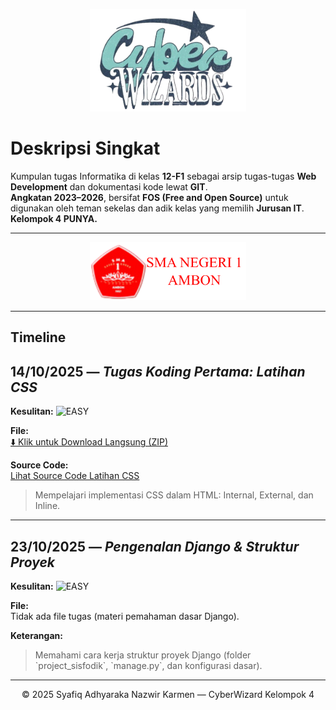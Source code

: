 <p align="center">
  <img src="assets/logos/Logo_Kelas.png" alt="Logo Kelas" width="250">
</p>

# Deskripsi Singkat

Kumpulan tugas Informatika di kelas **12-F1** sebagai arsip tugas-tugas **Web Development** dan dokumentasi kode lewat **GIT**.  
**Angkatan 2023–2026**, bersifat **FOS (Free and Open Source)** untuk digunakan oleh teman sekelas dan adik kelas yang memilih **Jurusan IT**.  
**Kelompok 4 PUNYA.**

---

<p align="center">
  <img src="assets/logos/Logo_Sekolah.png" alt="Logo Sekolah" width="250">
</p>

---

## Timeline

## 14/10/2025 — *Tugas Koding Pertama: Latihan CSS*
**Kesulitan:** ![EASY](https://img.shields.io/badge/EASY-brightgreen)

**File:**  
[⬇️ Klik untuk Download Langsung (ZIP)](https://github.com/SyafiqKarmen/WebForge_SMA1Ambon/raw/main/assets/zips/TugasLatihanCSS_14-10-2025.zip?download=1)

**Source Code:**  
[Lihat Source Code Latihan CSS](src/SourceCodeTugasLatihanCSS)

<blockquote>
Mempelajari implementasi CSS dalam HTML: Internal, External, dan Inline.
</blockquote>

---

## 23/10/2025 — *Pengenalan Django & Struktur Proyek*
**Kesulitan:** ![EASY](https://img.shields.io/badge/EASY-brightgreen)

**File:**  
Tidak ada file tugas (materi pemahaman dasar Django).  

**Keterangan:**  
<blockquote>
Memahami cara kerja struktur proyek Django (folder `project_sisfodik`, `manage.py`, dan konfigurasi dasar).
</blockquote>

---

<p align="center">© 2025 Syafiq Adhyaraka Nazwir Karmen — CyberWizard Kelompok 4</p>
